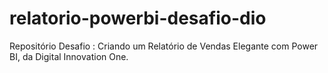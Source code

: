 # relatorio-powerbi-desafio-dio
Repositório Desafio : Criando um Relatório de Vendas Elegante com Power BI, da Digital Innovation One.
